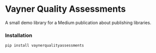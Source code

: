 # Vayner Quality Assessments
A small demo library for a Medium publication about publishing libraries.

### Installation
```
pip install vaynerqualityassessments
```